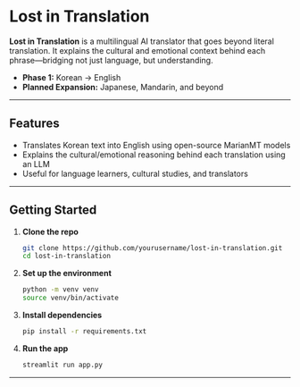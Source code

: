 # Lost in Translation
**Lost in Translation** is a multilingual AI translator that goes beyond literal translation. It explains the cultural and emotional context behind each phrase—bridging not just language, but understanding.

- **Phase 1:** Korean → English
- **Planned Expansion:** Japanese, Mandarin, and beyond

---

## Features
- Translates Korean text into English using open-source MarianMT models
- Explains the cultural/emotional reasoning behind each translation using an LLM
- Useful for language learners, cultural studies, and translators

---

## Getting Started
1. **Clone the repo**
   ```bash
   git clone https://github.com/yourusername/lost-in-translation.git
   cd lost-in-translation
   ```
2. **Set up the environment**
   ```bash
   python -m venv venv
   source venv/bin/activate
   ```
3. **Install dependencies**
   ```bash
   pip install -r requirements.txt
   ```
4. **Run the app**
   ```bash
   streamlit run app.py
   ```

---

